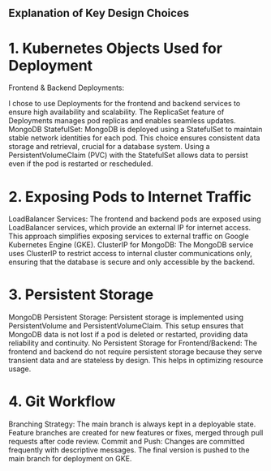 ## Explanation of Key Design Choices
# 1. Kubernetes Objects Used for Deployment
Frontend & Backend Deployments:

I chose to use Deployments for the frontend and backend services to ensure high availability and scalability. The ReplicaSet feature of Deployments manages pod replicas and enables seamless updates.
MongoDB StatefulSet:
MongoDB is deployed using a StatefulSet to maintain stable network identities for each pod. This choice ensures consistent data storage and retrieval, crucial for a database system. Using a PersistentVolumeClaim (PVC) with the StatefulSet allows data to persist even if the pod is restarted or rescheduled.

# 2. Exposing Pods to Internet Traffic
LoadBalancer Services:
The frontend and backend pods are exposed using LoadBalancer services, which provide an external IP for internet access. This approach simplifies exposing services to external traffic on Google Kubernetes Engine (GKE).
ClusterIP for MongoDB:
The MongoDB service uses ClusterIP to restrict access to internal cluster communications only, ensuring that the database is secure and only accessible by the backend.

# 3. Persistent Storage
MongoDB Persistent Storage:
Persistent storage is implemented using PersistentVolume and PersistentVolumeClaim. This setup ensures that MongoDB data is not lost if a pod is deleted or restarted, providing data reliability and continuity.
No Persistent Storage for Frontend/Backend:
The frontend and backend do not require persistent storage because they serve transient data and are stateless by design. This helps in optimizing resource usage.

# 4. Git Workflow
Branching Strategy:
The main branch is always kept in a deployable state. Feature branches are created for new features or fixes, merged through pull requests after code review.
Commit and Push:
Changes are committed frequently with descriptive messages. The final version is pushed to the main branch for deployment on GKE.